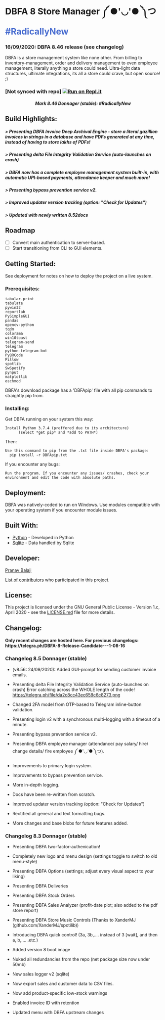 # DBFA 8 Store Manager ༼ ●'◡'● ༽つ <span style="color: #496dd0">#RadicallyNew</span>
### 16/09/2020: DBFA 8.46 release (see changelog)
  
   
DBFA is a store management system like none other. From billing to inventory-management, order and delivery management to even employee management, literally anything a store could need. Ultra-light data structures, ultimate integrations, its all a store could crave, but open source! ;)

### [Not synced with repo] [![Run on Repl.it](https://repl.it/badge/github/deltaonealpha/DBFA)](https://repl.it/github/deltaonealpha/DBFA)

<h5 align="center">Mark 8.46 Donnager (stable): #RadicallyNew </h5>

## Build Highlights:
<h5>> Presenting DBFA Invoice Deep Archival Engine - store a literal gazillion invoices in strings in a database and have PDFs generated at any time, instead of having to store lakhs of PDFs!
<h5>> Presenting delta File Integrity Validation Service (auto-launches on crash) </h5> 
<h5>> DBFA now has a complete employee management system built-in, with automatic UPI-based payments, attendance keeper and much more!</h5>
<h5>> Presenting bypass prevention service v2.
<h5>> Improved updater version tracking (option: "Check for Updates")
<h5>> Updated with newly written 8.52docs</h5>

## Roadmap
- [ ] Convert main authentication to server-based.
- [ ] Start transitioning from CLI to GUI elements.

## Getting Started:
See deployment for notes on how to deploy the project on a live system.

### Prerequisites:

```
tabular-print
tabulate
pywin32
reportlab
PySimpleGUI
pandas
opencv-python
tqdm
colorama
win10toast
telegram-send
telegram
python-telegram-bot
PyQRCode
Pillow
spotlib
SwSpotify
pynput
matplotlib
oschmod
```
DBFA's download package has a 'DBFApip' file with all pip commands to straightly pip from.

### Installing:
Get DBFA running on your system this way:

```
Install Python 3.7.4 (preffered due to its architecture)
      (select *get pip* and *add to PATH*)
```

Then:
```
Use this command to pip from the .txt file inside DBFA's package:
  pip install -r DBFApip.txt
```

If you encounter any bugs:
```
Run the program. If you encounter any issues/ crashes, check your environment and edit the code with absolute paths.
```

## Deployment:
DBFA was natively-coded to run on Windows. Use modules compatible with your operating system if you encounter module issues.


## Built With:
* [Python](https://www.python.org/) - Developed in Python
* [Sqlite](https://www.sqlite.org/index.html) - Data handled by Sqlite


## Developer:
<p><a href="https://t.me/deltaonealpha">Pranav Balaji</p>

List of [contributors](https://github.com/deltaonealpha/DBFA/contributors) who participated in this project.

## License:
This project is licensed under the GNU General Public License - Version 1.c, April 2020 - see the [LICENSE.md](LICENSE.md) file for more details.

## Changelog:
<h4>Only recent changes are hosted here. For previous changelogs: https://telegra.ph/DBFA-8-Release-Candidate---1-08-16</h4>

<h3>Changelog 8.5 Donnager (stable)</h3>

- (v8.56: 24/09/2020): Added GUI-prompt for sending customer invoice emails.

- Presenting delta File Integrity Validation Service (auto-launches on crash)
Error catching across the WHOLE length of the code!
https://telegra.ph/file/da2c8cc43ec658c6c8273.png

- Changed 2FA model from OTP-based to Telegram inline-button validation.

- Presenting login v2 with a synchronous multi-logging with a timeout of a minute.

- Presenting bypass prevention service v2.

- Presenting DBFA employee manager (attendance/ pay salary/ hire/ change details/ fire employee ༼ ●'◡'● ༽つ).

- Improvements to primary login system.

- Improvements to bypass prevention service.

- More in-depth logging.

- Docs have been re-written from scratch.

- Improved updater version tracking (option: "Check for Updates")

- Rectified all general and text formatting bugs.

- More changes and base blobs for future features added.

<h3>Changelog 8.3 Donnager (stable)</h3>

-    Presenting DBFA two-factor-authenication!

-    Completely new logo and menu design (settings toggle to switch to old menu-style)


-    Presenting DBFA Options (settings; adjust every visual aspect to your liking)

-    Presenting DBFA Deliveries 

-    Presenting DBFA Stock Orders

-    Presenting DBFA Sales Analyzer (profit-date plot; also added to the pdf store report)

-    Presenting DBFA Store Music Controls (Thanks to XanderMJ (github.com/XanderMJ/spotilib))

-    Introducing DBFA quick control! (3a, 3b,.... instead of 3 [wait], and then a, b,.... .etc.)



-    Added version 8 boot image

-    Nuked all redundancies from the repo (net package size now under 50mb)

-    New sales logger v2 (sqlite)

-    Now export sales and customer data to CSV files.

-    Now add product-specific low-stock warnings     

-    Enabled invoice ID with retention

-    Updated menu with DBFA upstream changes



